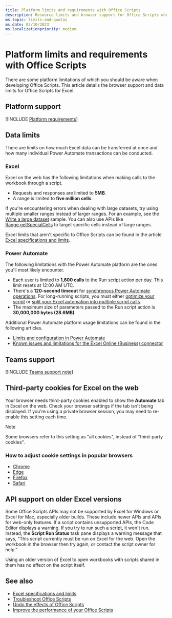 ```yaml
---
title: Platform limits and requirements with Office Scripts
description: Resource limits and browser support for Office Scripts when used with Excel.
ms.topic: limits-and-quotas
ms.date: 03/10/2023
ms.localizationpriority: medium
---
```


# Platform limits and requirements with Office Scripts

There are some platform limitations of which you should be aware when developing Office Scripts. This article details the browser support and data limits for Office Scripts for Excel.

## Platform support

[!INCLUDE [Platform requirements](../includes/platform-requirements.md)]

## Data limits

There are limits on how much Excel data can be transferred at once and how many individual Power Automate transactions can be conducted.

### Excel

Excel on the web has the following limitations when making calls to the workbook through a script.

- Requests and responses are limited to **5MB**.
- A range is limited to **five million cells**.

If you're encountering errors when dealing with large datasets, try using multiple smaller ranges instead of larger ranges. For an example, see the [Write a large dataset](../resources/samples/write-large-dataset.md) sample. You can also use APIs like [Range.getSpecialCells](/javascript/api/office-scripts/excelscript/excelscript.range#excelscript-excelscript-range-getspecialcells-member(1)) to target specific cells instead of large ranges.

Excel limits that aren't specific to Office Scripts can be found in the article [Excel specifications and limits](https://support.microsoft.com/office/excel-specifications-and-limits-1672b34d-7043-467e-8e27-269d656771c3).

### Power Automate

The following limitations with the Power Automate platform are the ones you'll most likely encounter.

- Each user is limited to **1,600 calls** to the Run script action per day. This limit resets at 12:00 AM UTC.
- There's a **120-second timeout** for [synchronous Power Automate operations](/power-automate/limits-and-config#timeout). For long-running scripts, you must either [optimize your script](../develop/web-client-performance.md) or [split your Excel automation into multiple script calls](../resources/samples/write-large-dataset.md#sample-2-write-data-in-batches-from-a-power-automate-flow).
- The maximum size of parameters passed to the Run script action is **30,000,000 bytes (28.6MB)**.

Additional Power Automate platform usage limitations can be found in the following articles.

- [Limits and configuration in Power Automate](/power-automate/limits-and-config)
- [Known issues and limitations for the Excel Online (Business) connector](/connectors/excelonlinebusiness/#known-issues-and-limitations)

## Teams support

[!INCLUDE [Teams support note](../includes/teams-support-note.md)]

## Third-party cookies for Excel on the web

Your browser needs third-party cookies enabled to show the **Automate** tab in Excel on the web. Check your browser settings if the tab isn't being displayed. If you're using a private browser session, you may need to re-enable this setting each time.

> [!NOTE]
> Some browsers refer to this setting as "all cookies", instead of "third-party cookies".

### How to adjust cookie settings in popular browsers

- [Chrome](https://support.google.com/chrome/answer/95647)
- [Edge](https://support.microsoft.com/microsoft-edge/597f04f2-c0ce-f08c-7c2b-541086362bd2)
- [Firefox](https://support.mozilla.org/kb/disable-third-party-cookies)
- [Safari](https://support.apple.com/guide/safari/manage-cookies-and-website-data-sfri11471/mac)

## API support on older Excel versions

Some Office Scripts APIs may not be supported by Excel for Windows or Excel for Mac, especially older builds. These include newer APIs and APIs for web-only features. If a script contains unsupported APIs, the Code Editor displays a warning. If you try to run such a script, it won't run. Instead, the **Script Run Status** task pane displays a warning message that says, "This script currently must be run on Excel for the web. Open the workbook in the browser then try again, or contact the script owner for help."

Using an older version of Excel to open workbooks with scripts shared in them has no effect on the script itself.

## See also

- [Excel specifications and limits](https://support.microsoft.com/office/excel-specifications-and-limits-1672b34d-7043-467e-8e27-269d656771c3)
- [Troubleshoot Office Scripts](troubleshooting.md)
- [Undo the effects of Office Scripts](undo.md)
- [Improve the performance of your Office Scripts](../develop/web-client-performance.md)
